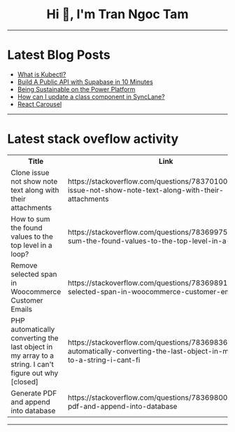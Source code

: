 <h1 align="center">Hi 👋, I'm Tran Ngoc Tam</h1>

---

# Latest Blog Posts 
<!-- BLOG-POST-LIST:START -->
- [What is Kubectl?](https://dev.to/getambassador2024/what-is-kubectl-3309)
- [Build A Public API with Supabase in 10 Minutes](https://dev.to/psteinroe/build-a-public-api-with-supabase-in-10-minutes-2947)
- [Being Sustainable on the Power Platform](https://dev.to/wyattdave/being-sustainable-on-the-power-platform-23h7)
- [How can I update a class component in SyncLane?](https://dev.to/jzhan/how-can-i-update-a-class-component-in-synclane-13k2)
- [React Carousel](https://dev.to/vimal_adithan/react-carousel-23nb)
<!-- BLOG-POST-LIST:END -->

---

# Latest stack oveflow activity
<table>
  <tr><th>Title</th><th>Link</th></tr>
  <!-- STACKOVERFLOW:START --><tr><td>Clone issue not show note text along with their attachments</td><td>https://stackoverflow.com/questions/78370100/clone-issue-not-show-note-text-along-with-their-attachments</td></tr><tr><td>How to sum the found values to the top level in a loop?</td><td>https://stackoverflow.com/questions/78369975/how-to-sum-the-found-values-to-the-top-level-in-a-loop</td></tr><tr><td>Remove selected span in Woocommerce Customer Emails</td><td>https://stackoverflow.com/questions/78369891/remove-selected-span-in-woocommerce-customer-emails</td></tr><tr><td>PHP automatically converting the last object in my array to a string. I can&#39;t figure out why [closed]</td><td>https://stackoverflow.com/questions/78369836/php-automatically-converting-the-last-object-in-my-array-to-a-string-i-cant-fi</td></tr><tr><td>Generate PDF and append into database</td><td>https://stackoverflow.com/questions/78369800/generate-pdf-and-append-into-database</td></tr><!-- STACKOVERFLOW:END -->
</table>

---


